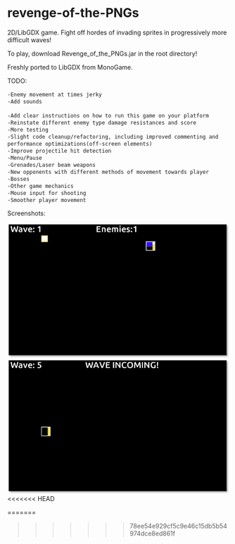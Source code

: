 revenge-of-the-PNGs
===================

2D/LibGDX game. Fight off hordes of invading sprites in progressively more difficult waves!

To play, download Revenge_of_the_PNGs.jar in the root directory!

Freshly ported to LibGDX from MonoGame.

TODO:

	-Enemy movement at times jerky
	-Add sounds

	-Add clear instructions on how to run this game on your platform
	-Reinstate different enemy type damage resistances and score
	-More testing
	-Slight code cleanup/refactoring, including improved commenting and performance optimizations(off-screen elements)
	-Improve projectile hit detection
	-Menu/Pause
	-Grenades/Laser beam weapons
	-New opponents with different methods of movement towards player
	-Bosses
	-Other game mechanics
	-Mouse input for shooting
	-Smoother player movement

Screenshots:

![screenshot 1](screenshots/screenshot_1.png)
![screenshot 2](screenshots/screenshot_2.png)
<<<<<<< HEAD

=======
>>>>>>> 78ee54e929cf5c9e46c15db5b54974dce8ed861f
